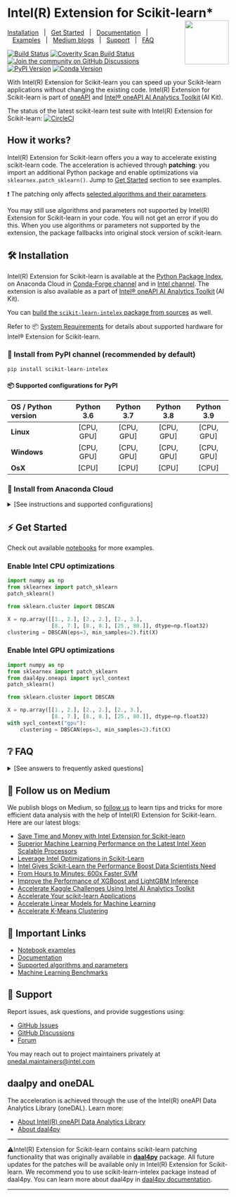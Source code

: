 # Intel(R) Extension for Scikit-learn* <img align="right" width="100" height="100" src="https://spec.oneapi.io/oneapi-logo-white-scaled.jpg">

[Installation](https://github.com/intel/scikit-learn-intelex#-installation)&nbsp;&nbsp;&nbsp;|&nbsp;&nbsp;&nbsp;[Get Started](https://github.com/intel/scikit-learn-intelex#%EF%B8%8F-get-started)&nbsp;&nbsp;&nbsp;|&nbsp;&nbsp;&nbsp;[Documentation](https://intel.github.io/scikit-learn-intelex/)&nbsp;&nbsp;&nbsp;|&nbsp;&nbsp;&nbsp;[Examples](https://github.com/intel/scikit-learn-intelex/tree/master/examples/notebooks)&nbsp;&nbsp;&nbsp;|&nbsp;&nbsp;&nbsp;[Medium blogs](https://medium.com/intel-analytics-software/tagged/machine-learning)&nbsp;&nbsp;&nbsp;|&nbsp;&nbsp;&nbsp;[Support](https://github.com/intel/scikit-learn-intelex#-support)&nbsp;&nbsp;&nbsp;|&nbsp;&nbsp;&nbsp;[FAQ](#-faq)&nbsp;&nbsp;&nbsp;

[![Build Status](https://dev.azure.com/daal/daal4py/_apis/build/status/CI?branchName=master)](https://dev.azure.com/daal/daal4py/_build/latest?definitionId=9&branchName=master)
[![Coverity Scan Build Status](https://scan.coverity.com/projects/21716/badge.svg)](https://scan.coverity.com/projects/daal4py)
[![Join the community on GitHub Discussions](https://badgen.net/badge/join%20the%20discussion/on%20github/black?icon=github)](https://github.com/intel/scikit-learn-intelex/discussions)
[![PyPI Version](https://img.shields.io/pypi/v/scikit-learn-intelex)](https://pypi.org/project/scikit-learn-intelex/)
[![Conda Version](https://img.shields.io/conda/vn/conda-forge/scikit-learn-intelex)](https://anaconda.org/conda-forge/scikit-learn-intelex)

With Intel(R) Extension for Scikit-learn you can speed up your Scikit-learn applications without changing the existing code.
Intel(R) Extension for Scikit-learn is part of [oneAPI](https://oneapi.io) and [Intel® oneAPI AI Analytics Toolkit](https://software.intel.com/content/www/us/en/develop/tools/oneapi/ai-analytics-toolkit.html) (AI Kit).

The status of the latest scikit-learn test suite with Intel(R) Extension for Scikit-learn: [![CircleCI](https://circleci.com/gh/intel/scikit-learn-intelex.svg?style=svg)](https://circleci.com/gh/intel/scikit-learn-intelex)

## How it works?

Intel(R) Extension for Scikit-learn offers you a way to accelerate existing scikit-learn code.
The acceleration is achieved through **patching**: you import an additional Python package and enable optimizations via `sklearnex.patch_sklearn()`. Jump to [Get Started](#️-get-started) section to see examples.

❗ The patching only affects [selected algorithms and their parameters](https://intel.github.io/scikit-learn-intelex/algorithms.html). 

You may still use algorithms and parameters not supported by Intel(R) Extension for Scikit-learn in your code. You will not get an error if you do this. When you use algorithms or parameters not supported by the extension, the package fallbacks into original stock version of scikit-learn.

## 🛠 Installation
Intel(R) Extension for Scikit-learn is available at the [Python Package Index](https://pypi.org/project/scikit-learn-intelex/),
on Anaconda Cloud in [Conda-Forge channel](https://anaconda.org/conda-forge/scikit-learn-intelex) and in [Intel channel](https://anaconda.org/intel/scikit-learn-intelex).
The extension is also available as a part of [Intel® oneAPI AI Analytics Toolkit](https://software.intel.com/content/www/us/en/develop/tools/oneapi/ai-analytics-toolkit.html) (AI Kit).

You can [build the `scikit-learn-intelex` package from sources](https://github.com/intel/scikit-learn-intelex/blob/master/INSTALL.md) as well.

Refer to 📦 [System Requirements](https://intel.github.io/scikit-learn-intelex/system_requirements.html) for details about supported hardware for Intel® Extension for Scikit-learn.

### 🔧 Install from PyPI channel (recommended by default)

```bash
pip install scikit-learn-intelex
```

#### 📦 Supported configurations for PyPI

| OS / Python version | **Python 3.6** | **Python 3.7** | **Python 3.8** | **Python 3.9** |
| :------------------ | :------------: | :------------: | :------------: | :------------: |
| **Linux**           |   [CPU, GPU]   |   [CPU, GPU]   |   [CPU, GPU]   |   [CPU, GPU]   |
| **Windows**         |   [CPU, GPU]   |   [CPU, GPU]   |   [CPU, GPU]   |   [CPU, GPU]   |
| **OsX**             |     [CPU]      |     [CPU]      |     [CPU]      |     [CPU]      |


### 🔧 Install from Anaconda Cloud

<details><summary>[See instructions and supported configurations]</summary>

#### 🔧 Install via Anaconda Cloud from Conda-Forge channel

```bash
conda install scikit-learn-intelex -c conda-forge
```

##### 📦 Supported configurations for  Anaconda Cloud from Conda-Forge channel

| OS / Python version     | **Python 3.6** | **Python 3.7** | **Python 3.8**| **Python 3.9**|
| :-----------------------| :------------: | :------------: | :------------:| :------------:|
|    **Linux**            |   [CPU]        |   [CPU]        |     [CPU]     |     [CPU]     |
|    **Windows**          |   [CPU]        |   [CPU]        |     [CPU]     |     [CPU]     |
|    **OsX**              |   [CPU]        |   [CPU]        |     [CPU]     |     [CPU]     |

#### 🔧 Install via Anaconda Cloud from Intel channel

We recommend this installation for the users of Intel® Distribution for Python.

```bash
conda install scikit-learn-intelex -c intel
```

##### 📦 Supported configurations for Anaconda Cloud from Intel channel

| OS / Python version | **Python 3.6** | **Python 3.7** | **Python 3.8** | **Python 3.9** |
| :------------------ | :------------: | :------------: | :------------: | :------------: |
| **Linux**           |   [CPU, GPU]   |   [CPU, GPU]   |   [CPU, GPU]   |   [CPU, GPU]   |
| **Windows**         |   [CPU, GPU]   |   [CPU, GPU]   |   [CPU, GPU]   |   [CPU, GPU]   |
| **OsX**             |     [CPU]      |     [CPU]      |     [CPU]      |     [CPU]      |

</details>

## ⚡️ Get Started

Check out available [notebooks](https://github.com/intel/scikit-learn-intelex/tree/master/examples/notebooks) for more examples.

### Enable Intel CPU optimizations
```py
import numpy as np
from sklearnex import patch_sklearn
patch_sklearn()

from sklearn.cluster import DBSCAN

X = np.array([[1., 2.], [2., 2.], [2., 3.],
              [8., 7.], [8., 8.], [25., 80.]], dtype=np.float32)
clustering = DBSCAN(eps=3, min_samples=2).fit(X)
```

### Enable Intel GPU optimizations
```py
import numpy as np
from sklearnex import patch_sklearn
from daal4py.oneapi import sycl_context
patch_sklearn()

from sklearn.cluster import DBSCAN

X = np.array([[1., 2.], [2., 2.], [2., 3.],
              [8., 7.], [8., 8.], [25., 80.]], dtype=np.float32)
with sycl_context("gpu"):
    clustering = DBSCAN(eps=3, min_samples=2).fit(X)
```

## ❔ FAQ

<details><summary>[See answers to frequently asked questions]</summary>

### ❓ Are all algorithms affected by patching?

> No. The patching only affects [selected algorithms and their parameters](https://intel.github.io/scikit-learn-intelex/algorithms.html). 

### ❓ What happens if I use parameters not supported by the extension?

> In cases when unsupported parameters are used, the package fallbacks into original stock version of scikit-learn. You will not get an error.

### ❓ What happens if I run algorithms not supported by the extension?

> If you use algorithms for which no optimizations are available, their original version from the stock scikit-learn is used.

### ❓ Can I see which implementation of the algorithm is currently used?

> Yes. To find out which implementation of the algorithm is currently used (Intel(R) Extension for Scikit-learn or original Scikit-learn), use the [verbose mode](https://intel.github.io/scikit-learn-intelex/verbose.html).

### ❓ How much faster scikit-learn is after the patching?

> We compare the performance of Intel(R) Extension for Scikit-Learn to other frameworks in [Machine Learning Benchmarks](https://github.com/IntelPython/scikit-learn_bench). Read [our blogs on Medium](#-follow-us-on-medium) if you are interested in the detailed comparison.

### ❓ What if the patching does not cover my scenario?

> If the patching does not cover your scenarios, [submit an issue on GitHub](https://github.com/intel/scikit-learn-intelex/issues) with the description of what you would want to have.

</details>

## 👀 Follow us on Medium

We publish blogs on Medium, so [follow us](https://medium.com/intel-analytics-software/tagged/machine-learning) to learn tips and tricks for more efficient data analysis with the help of Intel(R) Extension for Scikit-learn. Here are our latest blogs:

- [Save Time and Money with Intel Extension for Scikit-learn](https://medium.com/intel-analytics-software/save-time-and-money-with-intel-extension-for-scikit-learn-33627425ae4)
- [Superior Machine Learning Performance on the Latest Intel Xeon Scalable Processors](https://medium.com/intel-analytics-software/superior-machine-learning-performance-on-the-latest-intel-xeon-scalable-processor-efdec279f5a3)
- [Leverage Intel Optimizations in Scikit-Learn](https://medium.com/intel-analytics-software/leverage-intel-optimizations-in-scikit-learn-f562cb9d5544)
- [Intel Gives Scikit-Learn the Performance Boost Data Scientists Need](https://medium.com/intel-analytics-software/intel-gives-scikit-learn-the-performance-boost-data-scientists-need-42eb47c80b18)
- [From Hours to Minutes: 600x Faster SVM](https://medium.com/intel-analytics-software/from-hours-to-minutes-600x-faster-svm-647f904c31ae)
- [Improve the Performance of XGBoost and LightGBM Inference](https://medium.com/intel-analytics-software/improving-the-performance-of-xgboost-and-lightgbm-inference-3b542c03447e)
- [Accelerate Kaggle Challenges Using Intel AI Analytics Toolkit](https://medium.com/intel-analytics-software/accelerate-kaggle-challenges-using-intel-ai-analytics-toolkit-beb148f66d5a)
- [Accelerate Your scikit-learn Applications](https://medium.com/intel-analytics-software/improving-the-performance-of-xgboost-and-lightgbm-inference-3b542c03447e)
- [Accelerate Linear Models for Machine Learning](https://medium.com/intel-analytics-software/accelerating-linear-models-for-machine-learning-5a75ff50a0fe)
- [Accelerate K-Means Clustering](https://medium.com/intel-analytics-software/accelerate-k-means-clustering-6385088788a1)

## 🔗 Important Links
- [Notebook examples](https://github.com/intel/scikit-learn-intelex/tree/master/examples/notebooks)
- [Documentation](https://intel.github.io/scikit-learn-intelex/)
- [Supported algorithms and parameters](https://intel.github.io/scikit-learn-intelex/algorithms.html)
- [Machine Learning Benchmarks](https://github.com/IntelPython/scikit-learn_bench)

## 💬 Support

Report issues, ask questions, and provide suggestions using:

- [GitHub Issues](https://github.com/intel/scikit-learn-intelex/issues)
- [GitHub Discussions](https://github.com/intel/scikit-learn-intelex/discussions)
- [Forum](https://community.intel.com/t5/Intel-Distribution-for-Python/bd-p/distribution-python)

You may reach out to project maintainers privately at onedal.maintainers@intel.com

## daalpy and oneDAL

The acceleration is achieved through the use of the Intel(R) oneAPI Data Analytics Library (oneDAL). Learn more:
- [About Intel(R) oneAPI Data Analytics Library](https://github.com/oneapi-src/oneDAL)
- [About daal4py](https://github.com/intel/scikit-learn-intelex/tree/master/daal4py)

---
⚠️Intel(R) Extension for Scikit-learn contains scikit-learn patching functionality that was originally available in [**daal4py**](https://github.com/intel/scikit-learn-intelex/tree/master/daal4py) package. All future updates for the patches will be available only in Intel(R) Extension for Scikit-learn. We recommend you to use scikit-learn-intelex package instead of daal4py.
You can learn more about daal4py in [daal4py documentation](https://intelpython.github.io/daal4py).

---